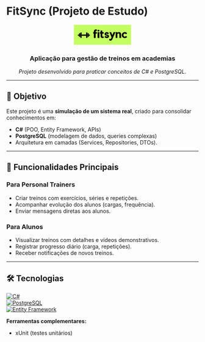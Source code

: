 # FitSync (Projeto de Estudo)  

<div align="center">  
  <img src="docs/logo.png" alt="Logo FitSync" width="150">  
  <h3>Aplicação para gestão de treinos em academias</h3>  
  <p><i>Projeto desenvolvido para praticar conceitos de C# e PostgreSQL.</i></p>  
</div>  

---

## 🧠 Objetivo  
Este projeto é uma **simulação de um sistema real**, criado para consolidar conhecimentos em:  
- **C#** (POO, Entity Framework, APIs)  
- **PostgreSQL** (modelagem de dados, queries complexas)  
- Arquitetura em camadas (Services, Repositories, DTOs).  

---

## 🚀 Funcionalidades Principais  
### Para Personal Trainers  
- Criar treinos com exercícios, séries e repetições.  
- Acompanhar evolução dos alunos (cargas, frequência).  
- Enviar mensagens diretas aos alunos.  

### Para Alunos  
- Visualizar treinos com detalhes e vídeos demonstrativos.  
- Registrar progresso diário (carga, repetições).  
- Receber notificações de novos treinos.  

---

## 🛠 Tecnologias  
[![C#](https://img.shields.io/badge/C%23-239120?style=for-the-badge&logo=c-sharp&logoColor=white)](https://learn.microsoft.com/pt-br/dotnet/csharp/)  
[![PostgreSQL](https://img.shields.io/badge/PostgreSQL-316192?style=for-the-badge&logo=postgresql&logoColor=white)](https://www.postgresql.org/)  
[![Entity Framework](https://img.shields.io/badge/Entity_Framework-512BD4?style=for-the-badge&logo=dotnet&logoColor=white)](https://learn.microsoft.com/pt-br/ef/)  

**Ferramentas complementares:**   
- xUnit (testes unitários)  
